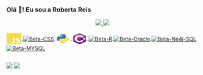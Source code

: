 ### Olá 👋! Eu sou a Roberta Reis

<div align="center">
  <a href="https://github.com/robertareis">
  <img height="180em" src="https://github-readme-stats.vercel.app/api?username=robertareis&show_icons=true&theme=highcontrast&include_all_commits=true&count_private=true"/>
  <img height="180em" src="https://github-readme-stats.vercel.app/api/top-langs/?username=robertareis&layout=compact&langs_count=7&theme=highcontrast"/>
</div>

<div style="display: inline_block"><br>
  <img align="center" alt="Beta-Js" height="30" width="40" src="https://raw.githubusercontent.com/devicons/devicon/master/icons/javascript/javascript-plain.svg">
  <img align="center" alt="Beta-CSS" height="30" width="70" src="https://img.shields.io/badge/CSS-239120?&style=for-the-badge&logo=css3&logoColor=white">
  <img align="center" alt="Beta-Python" height="30" width="40" src="https://raw.githubusercontent.com/devicons/devicon/master/icons/python/python-original.svg">
  <img align="center" alt="Beta-Csharp" height="30" width="40" src="https://raw.githubusercontent.com/devicons/devicon/master/icons/csharp/csharp-original.svg">
  <img align="center" alt="Beta-R" height="30" width="70" src="https://img.shields.io/badge/R-276DC3?style=for-the-badge&logo=r&logoColor=white">
  <img align="center" alt="Beta-Oracle" height="30" width="70" src="https://img.shields.io/badge/Oracle-F80000?style=for-the-badge&logo=oracle&logoColor=black">
  <img align="center" alt="Beta-Ne4j-SQL" height="30" width="70" src="https://img.shields.io/badge/Neo4j-018bff?style=for-the-badge&logo=neo4j&logoColor=white ">
  <img align="center" alt="Beta-MYSQL" height="30" width="70" src="https://img.shields.io/badge/MySQL-005C84?style=for-the-badge&logo=mysql&logoColor=white">
</div>

##

 <div>
  <a href="https://instagram.com/robertareis_insta" target="_blank"><img src="https://img.shields.io/badge/-Instagram-%23E4405F?style-for-the-badge&logo=instagram&logoColor=white" target="_blank"></a>
   <a href="https://www.linkedin.com/in/roberta-reis" target="_blank"><img src="https://img.shields.io/badge/-LinkedIn-%230077B5?style-for-the-badge&logo=linkedin&logoColor=white" target="_blank"></a>
 </div> 


